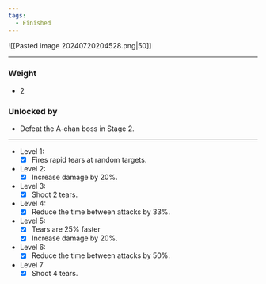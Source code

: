 ```yaml
---
tags:
  - Finished
---
```

![[Pasted image 20240720204528.png|50]]

---
### Weight
- 2
### Unlocked by
- Defeat the A-chan boss in Stage 2.
---
- Level 1:
	- [x]  Fires rapid tears at random targets.
- Level 2:
	- [x] Increase damage by 20%.
- Level 3:
	- [x] Shoot 2 tears.
- Level 4:
	- [x] Reduce the time between attacks by 33%.
- Level 5:
	- [x] Tears are 25% faster
	- [x] Increase damage by 20%.
- Level 6:
	- [x] Reduce the time between attacks by 50%.
- Level 7
	- [x] Shoot 4 tears.